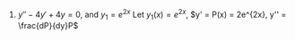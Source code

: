 1. $y''-4y'+4y=0$, and $y_1=e^{2x}$
Let $y_1(x) = e^{2x}$, $y' = P(x) = 2e^{2x}, y'' = \frac{dP}{dy}P$


